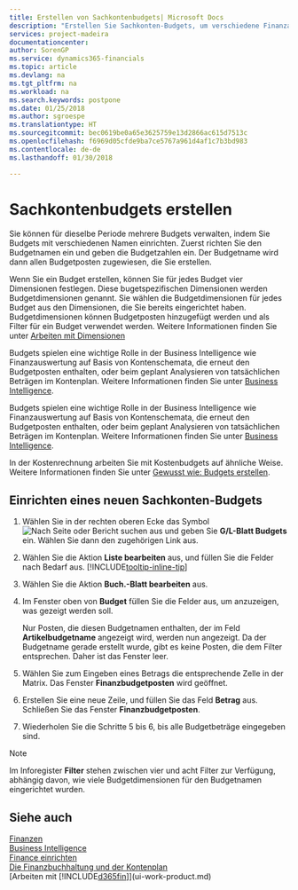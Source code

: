 ```yaml
---
title: Erstellen von Sachkontenbudgets| Microsoft Docs
description: "Erstellen Sie Sachkonten-Budgets, um verschiedene Finanzaktivitäten zu prognostizieren und Dimensionen zu den einzelnen Intelligence-Zwecken zuzuordnen."
services: project-madeira
documentationcenter: 
author: SorenGP
ms.service: dynamics365-financials
ms.topic: article
ms.devlang: na
ms.tgt_pltfrm: na
ms.workload: na
ms.search.keywords: postpone
ms.date: 01/25/2018
ms.author: sgroespe
ms.translationtype: HT
ms.sourcegitcommit: bec0619be0a65e3625759e13d2866ac615d7513c
ms.openlocfilehash: f6969d05cfde9ba7ce5767a961d4af1c7b3bd983
ms.contentlocale: de-de
ms.lasthandoff: 01/30/2018

---
```

# <a name="create-gl-budgets"></a>Sachkontenbudgets erstellen
Sie können für dieselbe Periode mehrere Budgets verwalten, indem Sie Budgets mit verschiedenen Namen einrichten. Zuerst richten Sie den Budgetnamen ein und geben die Budgetzahlen ein. Der Budgetname wird dann allen Budgetposten zugewiesen, die Sie erstellen.  

 Wenn Sie ein Budget erstellen, können Sie für jedes Budget vier Dimensionen festlegen. Diese bugetspezifischen Dimensionen werden Budgetdimensionen genannt. Sie wählen die Budgetdimensionen für jedes Budget aus den Dimensionen, die Sie bereits eingerichtet haben. Budgetdimensionen können Budgetposten hinzugefügt werden und als Filter für ein Budget verwendet werden. Weitere Informationen finden Sie unter [Arbeiten mit Dimensionen](finance-dimensions.md)

 Budgets spielen eine wichtige Rolle in der Business Intelligence wie Finanzauswertung auf Basis von Kontenschemata, die erneut den Budgetposten enthalten, oder beim geplant Analysieren von tatsächlichen Beträgen im Kontenplan. Weitere Informationen finden Sie unter [Business Intelligence](bi.md).

 Budgets spielen eine wichtige Rolle in der Business Intelligence wie Finanzauswertung auf Basis von Kontenschemata, die erneut den Budgetposten enthalten, oder beim geplant Analysieren von tatsächlichen Beträgen im Kontenplan. Weitere Informationen finden Sie unter [Business Intelligence](bi.md).

In der Kostenrechnung arbeiten Sie mit Kostenbudgets auf ähnliche Weise. Weitere Informationen finden Sie unter [Gewusst wie: Budgets erstellen](finance-create-cost-budgets.md).    

## <a name="to-create-a-new-gl-budget"></a>Einrichten eines neuen Sachkonten-Budgets  
1. Wählen Sie in der rechten oberen Ecke das Symbol ![Nach Seite oder Bericht suchen](media/ui-search/search_small.png "Nach Seite oder Bericht suchen") aus und geben Sie **G/L-Blatt Budgets** ein. Wählen Sie dann den zugehörigen Link aus.  
2. Wählen Sie die Aktion **Liste bearbeiten** aus, und füllen Sie die Felder nach Bedarf aus. [!INCLUDE[tooltip-inline-tip](includes/tooltip-inline-tip_md.md)]  
3. Wählen Sie die Aktion **Buch.-Blatt bearbeiten** aus.
4. Im Fenster oben von **Budget** füllen Sie die Felder aus, um anzuzeigen, was gezeigt werden soll.  

    Nur Posten, die diesen Budgetnamen enthalten, der im Feld **Artikelbudgetname** angezeigt wird, werden nun angezeigt. Da der Budgetname gerade erstellt wurde, gibt es keine Posten, die dem Filter entsprechen. Daher ist das Fenster leer.  
5. Wählen Sie zum Eingeben eines Betrags die entsprechende Zelle in der Matrix. Das Fenster **Finanzbudgetposten** wird geöffnet.  
6. Erstellen Sie eine neue Zeile, und füllen Sie das Feld **Betrag** aus. Schließen Sie das Fenster **Finanzbudgetposten**.  
7. Wiederholen Sie die Schritte 5 bis 6, bis alle Budgetbeträge eingegeben sind.  

> [!NOTE]  
>  Im Inforegister **Filter** stehen zwischen vier und acht Filter zur Verfügung, abhängig davon, wie viele Budgetdimensionen für den Budgetnamen eingerichtet wurden.   

## <a name="see-also"></a>Siehe auch
[Finanzen](finance.md)  
[Business Intelligence](bi.md)  
[Finance einrichten](finance-setup-finance.md)  
[Die Finanzbuchhaltung und der Kontenplan](finance-general-ledger.md)  
[Arbeiten mit [!INCLUDE[d365fin](includes/d365fin_md.md)]](ui-work-product.md)  

